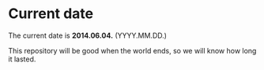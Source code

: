 # Current date

The current date is **2014.06.04.** (YYYY.MM.DD.)

This repository will be good when the world ends, so we will know how long it lasted.